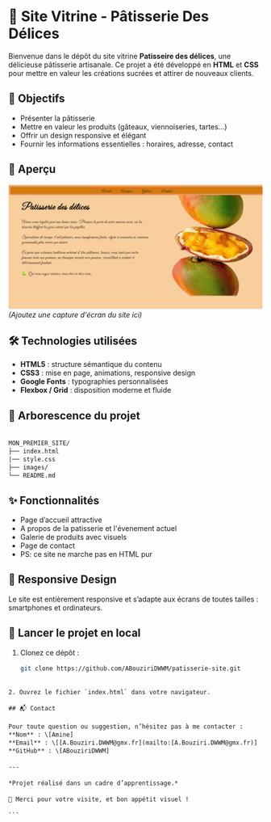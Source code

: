 # 🍰 Site Vitrine - Pâtisserie Des Délices

Bienvenue dans le dépôt du site vitrine **Patisseire des délices**, une délicieuse pâtisserie artisanale. Ce projet a été développé en **HTML** et **CSS** pour mettre en valeur les créations sucrées et attirer de nouveaux clients.

## 🎯 Objectifs

- Présenter la pâtisserie
- Mettre en valeur les produits (gâteaux, viennoiseries, tartes…)
- Offrir un design responsive et élégant
- Fournir les informations essentielles : horaires, adresse, contact

## 📸 Aperçu

![Aperçu du site](images/site_vitrine.png)  
_(Ajoutez une capture d'écran du site ici)_

## 🛠 Technologies utilisées

- **HTML5** : structure sémantique du contenu
- **CSS3** : mise en page, animations, responsive design
- **Google Fonts** : typographies personnalisées
- **Flexbox / Grid** : disposition moderne et fluide

## 📁 Arborescence du projet

```

MON_PREMIER_SITE/
├── index.html
|── style.css
├── images/
└── README.md

```

## ✨ Fonctionnalités

- Page d’accueil attractive
- A propos de la patisserie et l'évenement actuel
- Galerie de produits avec visuels
- Page de contact
- PS: ce site ne marche pas en HTML pur

## 📱 Responsive Design

Le site est entièrement responsive et s’adapte aux écrans de toutes tailles : smartphones et ordinateurs.

## 🚀 Lancer le projet en local

1. Clonez ce dépôt :
   ```bash
   git clone https://github.com/ABouziriDWWM/patisserie-site.git
   ```

````

2. Ouvrez le fichier `index.html` dans votre navigateur.

## 📬 Contact

Pour toute question ou suggestion, n’hésitez pas à me contacter :
**Nom** : \[Amine]
**Email** : \[[A.Bouziri.DWWM@gmx.fr](mailto:[A.Bouziri.DWWM@gmx.fr)]
**GitHub** : \[ABouziriDWWM]

---

*Projet réalisé dans un cadre d’apprentissage.*

🍓 Merci pour votre visite, et bon appétit visuel !

```
